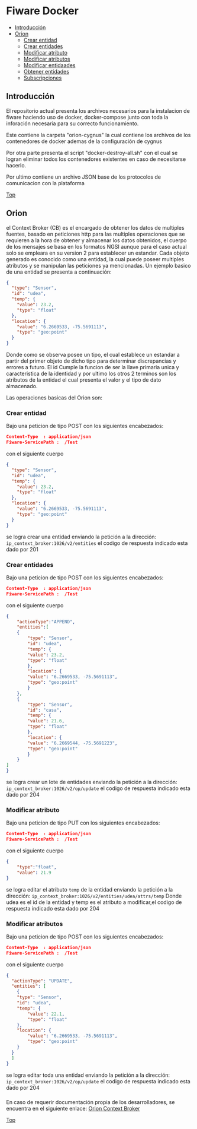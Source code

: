 # <a name="top"></a>Fiware Docker

* [Introducción](#introducción)
* [Orion](#orion)
    * [Crear entidad](#crear-entidad)
    * [Crear entidades](#crear-entidades)
    * [Modificar atributo](#modificar-atributo)
    * [Modificar atributos](#modificar-atributos)
    * [Modificar entidaades](#modificar-entidades)
    * [Obtener entidades](#obtener-entidades)
    * [Subscripciones](#subscripciones)

## Introducción

El repositorio actual presenta los archivos necesarios para la instalacion de fiware haciendo uso de docker, docker-compose 
junto con toda la inforación necesaria para su correcto funcionamiento.

Este contiene la carpeta "orion-cygnus" la cual contiene los archivos de los contenedores de docker ademas de
la configuración de cygnus

Por otra parte presenta el script "docker-destroy-all.sh" con el cual se logran eliminar todos los contenedores existentes 
en caso de necesitarse hacerlo.

Por ultimo contiene un archivo JSON base de los protocolos de comunicacion con la plataforma

[Top](#top)

## Orion

el Context Broker (CB) es el encargado de obtener los datos de multiples fuentes, basado en peticiones http para las multiples operaciones que se requieren a la hora de obtener y almacenar los datos obtenidos, el cuerpo de los mensajes se basa en los formatos NGSI aunque para el caso actual solo se empleara en su version 2 para establecer un estandar. Cada objeto generado es conocido como una entidad, la cual puede poseer multiples atributos y se manipulan las peticiones ya mencionadas. Un ejemplo basico de una entidad se presenta a continuación:

```JSON
{
  "type": "Sensor",
  "id": "udea",
  "temp": {
    "value": 23.2,
    "type": "float"
  },
  "location": {
    "value": "6.2669533, -75.5691113",
    "type": "geo:point"
  }
}
``` 

Donde como se observa posee un tipo, el cual establece un estandar a partir del primer objeto de dicho tipo para determinar discrepancias y errores a futuro. El id Cumple la funcion de ser la llave primaria unica y caracteristica de la identidad y por ultimo los otros 2 terminos son los atributos de la entidad el cual presenta el valor y el tipo de dato almacenado.

Las operaciones basicas del Orion son:

### Crear entidad

Bajo una peticion de tipo POST con los siguientes encabezados:

``` JSON
Content-Type  : application/json
Fiware-ServicePath :  /Test
```

con el siguiente cuerpo

``` JSON
{
  "type": "Sensor",
  "id": "udea",
  "temp": {
    "value": 23.2,
    "type": "float"
  },
  "location": {
    "value": "6.2669533, -75.5691113",
    "type": "geo:point"
  }
}
```

se logra crear una entidad enviando la petición a la dirección: `ip_context_broker:1026/v2/entities` 
el codigo de respuesta indicado esta dado por 201

### Crear entidades


Bajo una peticion de tipo POST con los siguientes encabezados:

``` JSON
Content-Type  : application/json
Fiware-ServicePath :  /Test
```

con el siguiente cuerpo

``` JSON
{
	"actionType":"APPEND",
	"entities":[
	{
		"type": "Sensor",
		"id": "udea",
		"temp": {
    	"value": 23.2,
    	"type": "float"
		},
		"location": {
    	"value": "6.2669533, -75.5691113",
    	"type": "geo:point"
		}
	},
	{
		"type": "Sensor",
		"id": "casa",
		"temp": {
    	"value": 21.6,
    	"type": "float"
		},
		"location": {
    	"value": "6.2669544, -75.5691223",
    	"type": "geo:point"
		}
	}
]
}
```
se logra crear un lote de entidades enviando la petición a la dirección: `ip_context_broker:1026/v2/op/update` 
el codigo de respuesta indicado esta dado por 204


### Modificar atributo

Bajo una peticion de tipo PUT con los siguientes encabezados:

``` JSON
Content-Type  : application/json
Fiware-ServicePath :  /Test
```

con el siguiente cuerpo

``` JSON
{
	"type":"float",
	"value": 21.9
}
```

se logra editar el atributo `temp` de la entidad enviando la petición a la dirección: `ip_context_broker:1026/v2/entities/udea/attrs/temp` 
Donde udea es el id de la entidad y temp es el atributo a modificar,el codigo de respuesta indicado esta dado por 204


### Modificar atributos

Bajo una peticion de tipo POST con los siguientes encabezados:

``` JSON
Content-Type  : application/json
Fiware-ServicePath :  /Test
```

con el siguiente cuerpo


``` JSON
{
  "actionType": "UPDATE",
  "entities": [
    {
    "type": "Sensor",
    "id": "udea",
    "temp": {
        "value": 22.1,
        "type": "float"
    },
    "location": {
        "value": "6.2669533, -75.5691113",
        "type": "geo:point"
    }
  }
  ]
}
```
se logra editar toda una entidad enviando la petición a la dirección: `ip_context_broker:1026/v2/op/update` 
el codigo de respuesta indicado esta dado por 204

###

En caso de requerir documentación propia de los desarrolladores, se encuentra en el siguiente enlace:  [Orion Context Broker](http://fiware-orion.readthedocs.io/en/develop/user/walkthrough_apiv2/)

[Top](#top)

